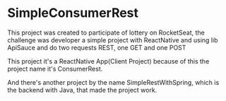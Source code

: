 # SimpleConsumerRest

This project was created to participate of lottery on RocketSeat, the challenge was developer a simple project with ReactNative and using lib ApiSauce and do two requests REST, one GET and one POST

This project it's a ReactNative App(Client Project) because of this the project name it's ConsumerRest.

And there's another project by the name SimpleRestWithSpring, which is the backend with Java, that made the project work.
